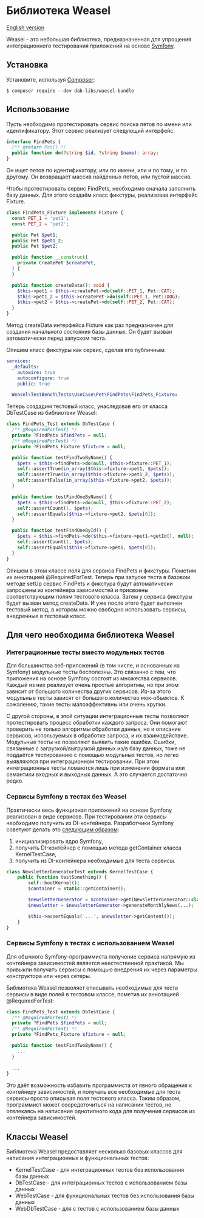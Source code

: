 # Библиотека Weasel

<a href="README.md" align="right">English version</a>

Weasel - это небольшая библиотека, предназначенная для упрощения интеграционного тестирования приложений на основе
[Symfony](https://symfony.com/).

## Установка

Установите, используя [Composer](https://getcomposer.org/):

```shell
$ composer require --dev dab-libs/waesel-bundle
```

## Использование

Пусть необходимо протестировать сервис поиска петов по имени или идентификатору. Этот сервис реализует следующий
интерфейс:

```php
interface FindPets {
  /** @return Pet[] */
  public function do(?string $id, ?string $name): array;
}
```

Он ищет петов по идентификатору, или по имени, или и по тому, и по другому. Он возвращает массив найденных петов, или
пустой массив.

Чтобы протестировать сервис FindPets, необходимо сначала заполнить базу данных. Для этого создаём класс фикстуры,
реализовав интерфейс Fixture.

```php
class FindPets_Fixture implements Fixture {
  const PET_1 = 'pet1';
  const PET_2 = 'pet2';

  public Pet $pet1;
  public Pet $pet1_2;
  public Pet $pet2;

  public function __construct(
    private CreatePet $createPet,
  ) {
  }

  public function createData(): void {
    $this->pet1 = $this->createPet->do(self::PET_1, Pet::CAT);
    $this->pet1_2 = $this->createPet->do(self::PET_1, Pet::DOG);
    $this->pet2 = $this->createPet->do(self::PET_2, Pet::CAT);
  }
}
```

Метод createData интерфейса Fixture как раз предназначен для создания начального состояния базы данных. Он будет вызван
автоматически перед запуском теста.

Опишем класс фикстуры как сервис, сделав его публичным:

```yaml
services:
  _defaults:
    autowire: true
    autoconfigure: true
    public: true

  Weasel\TestBench\Tests\UseCase\Pet\FindPets\FindPets_Fixture:
```

Теперь создадим тестовый класс, унаследовав его от класса DbTestCase из библиотеки Weasel:

```php
class FindPets_Test extends DbTestCase {
  /** @RequiredForTest) */
  private ?FindPets $findPets = null;
  /** @RequiredForTest) */
  private ?FindPets_Fixture $fixture = null;

  public function testFindTwoByName() {
    $pets = $this->findPets->do(null, $this->fixture::PET_1);
    self::assertTrue(in_array($this->fixture->pet1, $pets));
    self::assertTrue(in_array($this->fixture->pet1_2, $pets));
    self::assertFalse(in_array($this->fixture->pet2, $pets));
  }

  public function testFindOneByName() {
    $pets = $this->findPets->do(null, $this->fixture::PET_2);
    self::assertCount(1, $pets);
    self::assertEquals($this->fixture->pet2, $pets[0]);
  }

  public function testFindOneById() {
    $pets = $this->findPets->do($this->fixture->pet1->getId(), null);
    self::assertCount(1, $pets);
    self::assertEquals($this->fixture->pet1, $pets[0]);
  }
}
```

Опишем в этом классе поля для сервиса FindPets и фикстуры. Пометим их аннотацией @RequiredForTest. Теперь при запуске
теста в базовом методе setUp сервис FindPets и фикстура будут автоматически запрошены из контейнера зависимостей и
присвоены соответствующим полям тестового класса. Затем у сервиса фикстуры будет вызван метод createData. И уже после
этого будет выполнен тестовый метод, в котором можно свободно использовать сервисы, внедренные в тестовый класс.

## Для чего необходима библиотека Weasel

### Интеграционные тесты вместо модульных тестов

Для большинства веб-приложений (в том числе, и основанных на Symfony) модульные тесты бесполезны. Это связанно с тем,
что приложения на основе Symfony состоят из множества сервисов. Каждый из них реализует очень простые алгоритмы, но при
этом зависит от большого количества других сервисов. Из-за этого модульные тесты зависят от большого количество
мок-объектов. К сожалению, такие тесты малоэффективны или очень хрупки.

С другой стороны, в этой ситуации интеграционные тесты позволяют протестировать процесс обработки каждого запроса. Они
помогают проверить не только алгоритмы обработки данных, но и описание сервисов, используемых в обработке запроса, и их
взаимодействие. Модульные тесты не позволяют выявить такие ошибки. Ошибки, связанные с загрузкой/выгрузкой данных из/в
базу данных, тоже не поддаётся тестированию с помощью модульных тестов, но легко выявляются при интеграционном
тестировании. При этом интеграционные тесты ломаются лишь при изменении формата или семантики входных и выходных данных.
А это случается достаточно редко.

### Сервисы Symfony в тестах без Weasel

Практически весь функционал приложений на основе Symfony реализован в виде сервисов. При тестировании эти сервисы
необходимо получить из DI-контейнера. Разработчики Symfony советуют делать это
[следующим образом](https://symfony.com/doc/current/testing.html#integration-tests):

1. инициализировать ядро Symfony,
2. получить DI-контейнер с помощью метода getContainer класса KernelTestCase,
3. получить из DI-контейнера необходимые для теста сервисы.

```php 
class NewsletterGeneratorTest extends KernelTestCase {
    public function testSomething() {
        self::bootKernel();
        $container = static::getContainer();

        $newsletterGenerator = $container->get(NewsletterGenerator::class);
        $newsletter = $newsletterGenerator->generateMonthlyNews(...);

        $this->assertEquals('...', $newsletter->getContent());
    }
}
```

### Сервисы Symfony в тестах с использованием Weasel

Для обычного Symfony-программиста получение сервиса напрямую из контейнера зависимостей является неестественной
практикой. Мы привыкли получать сервисы с помощью внедрения их через параметры конструктора или через сетеры.

Библиотека Weasel позволяет описывать необходимые для теста сервисы в виде полей в тестовом классе, пометив их
аннотацией @RequiredForTest:

```php
class FindPets_Test extends DbTestCase {
  /** @RequiredForTest) */
  private ?FindPets $findPets = null;
  /** @RequiredForTest) */
  private ?FindPets_Fixture $fixture = null;

  public function testFindTwoByName() {
    ...
  }
  
  ...
}
```

Это даёт возможность избавить программиста от явного обращения к контейнеру зависимостей, и получать все
необходимые для теста сервисы просто описывая поля тестового класса. Таким образом, программист может сосредоточиться 
на написании тестов, не отвлекаясь на написание однотипного кода для получения сервисов из контейнера зависимостей.

## Классы Weasel

Библиотека Weasel предоставляет несколько базовых классов для написания интеграционных и функциональных тестов:

* KernelTestCase - для интеграционных тестов без использования базы данных
* DbTestCase - для интеграционных тестов с использованием базы данных
* WebTestCase - для функциональных тестов без использования базы данных
* WebDbTestCase - для с тестов с использованием базы данных
